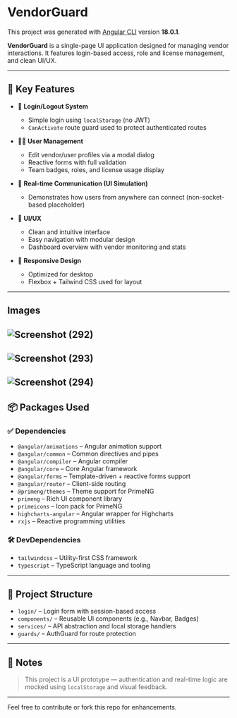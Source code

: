 # VendorGuard

This project was generated with [Angular CLI](https://github.com/angular/angular-cli) version **18.0.1**.

**VendorGuard** is a single-page UI application designed for managing vendor interactions. It features login-based access, role and license management, and clean UI/UX.

---

## 🚀 Key Features

- 🔐 **Login/Logout System**
  - Simple login using `localStorage` (no JWT)
  - `CanActivate` route guard used to protect authenticated routes

- 🧑‍💼 **User Management**
  - Edit vendor/user profiles via a modal dialog
  - Reactive forms with full validation
  - Team badges, roles, and license usage display

- 💬 **Real-time Communication (UI Simulation)**
  - Demonstrates how users from anywhere can connect (non-socket-based placeholder)

- 🎨 **UI/UX**
  - Clean and intuitive interface
  - Easy navigation with modular design
  - Dashboard overview with vendor monitoring and stats

- 📱 **Responsive Design**
  - Optimized for desktop
  - Flexbox + Tailwind CSS used for layout

---

## Images
![Screenshot (292)](https://github.com/user-attachments/assets/999ccae1-0c06-4754-8505-a54fb9e43d86)
---
![Screenshot (293)](https://github.com/user-attachments/assets/4535a442-6ff5-492a-97cf-3c099c37e54f)
---
![Screenshot (294)](https://github.com/user-attachments/assets/3a29c87d-f953-4001-85e0-06e44f814998)
---


## 📦 Packages Used

### ✅ Dependencies

- `@angular/animations` – Angular animation support
- `@angular/common` – Common directives and pipes
- `@angular/compiler` – Angular compiler
- `@angular/core` – Core Angular framework
- `@angular/forms` – Template-driven + reactive forms support
- `@angular/router` – Client-side routing
- `@primeng/themes` – Theme support for PrimeNG
- `primeng` – Rich UI component library
- `primeicons` – Icon pack for PrimeNG
- `highcharts-angular` – Angular wrapper for Highcharts
- `rxjs` – Reactive programming utilities

### 🛠️ DevDependencies

- `tailwindcss` – Utility-first CSS framework
- `typescript` – TypeScript language and tooling

---

## 📂 Project Structure

- `login/` – Login form with session-based access
- `components/` – Reusable UI components (e.g., Navbar, Badges)
- `services/` – API abstraction and local storage handlers
- `guards/` – AuthGuard for route protection

---

## 🧠 Notes

> This project is a UI prototype — authentication and real-time logic are mocked using `localStorage` and visual feedback.

---

Feel free to contribute or fork this repo for enhancements.
